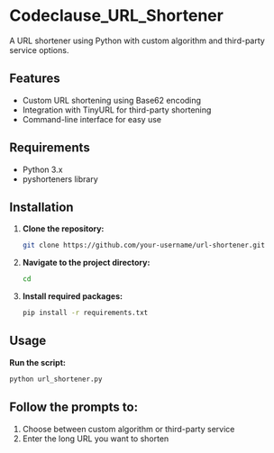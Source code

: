 # Codeclause_URL_Shortener

A URL shortener using Python with custom algorithm and third-party service options.

## Features

- Custom URL shortening using Base62 encoding
- Integration with TinyURL for third-party shortening
- Command-line interface for easy use

## Requirements

- Python 3.x
- pyshorteners library

## Installation

1. **Clone the repository:**
   ```sh
   git clone https://github.com/your-username/url-shortener.git
   ```

2. **Navigate to the project directory:**
   ```sh
   cd
   ```

3. **Install required packages:**
   ```sh
   pip install -r requirements.txt
   ```

## Usage

**Run the script:**
```sh
python url_shortener.py
```

## Follow the prompts to:

1. Choose between custom algorithm or third-party service
2. Enter the long URL you want to shorten
